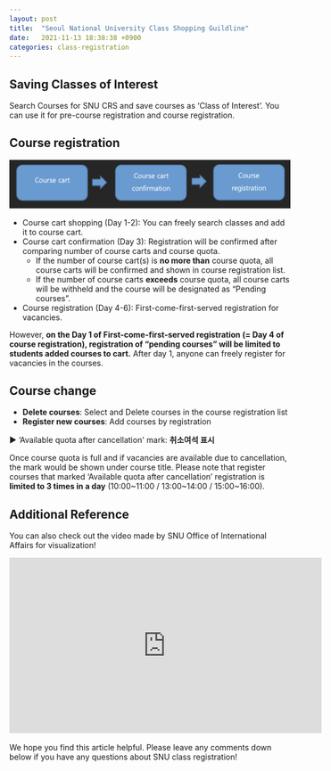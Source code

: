 ```yaml
---
layout: post
title:  "Seoul National University Class Shopping Guildline"
date:   2021-11-13 18:38:38 +0900
categories: class-registration
---
```

## Saving Classes of Interest
Search Courses for SNU CRS and save courses as ‘Class of Interest’. You can use it for pre-course registration and course registration.
## Course registration
!["Class shopping diagram"](/assets/images/sugang/shopping-diagram.png)

- Course cart shopping (Day 1-2): 
You can freely search classes and add it to course cart.
- Course cart confirmation (Day 3): 
Registration will be confirmed after comparing number of course carts and course quota.
    - If the number of course cart(s) is **no more than** course quota, all course carts will be confirmed and shown in course registration list.
    - If the number of course carts **exceeds** course quota, all course carts will be withheld and the course will be designated as “Pending courses”.
- Course registration (Day 4-6): 
First-come-first-served registration for vacancies.

However, **on the Day 1 of First-come-first-served registration (= Day 4 of course registration), registration of “pending courses” will be limited to students added courses to cart.** After day 1, anyone can freely register for vacancies in the courses.

## Course change
- **Delete courses**: Select and Delete courses in the course registration list
- **Register new courses**: Add courses by registration

▶ ‘Available quota after cancellation' mark: **취소여석 표시**

Once course quota is full and if vacancies are available due to cancellation, the mark would be shown under course title. Please note that register courses that marked ‘Available quota after cancellation’ registration is **limited to 3 times in a day** (10:00~11:00 / 13:00~14:00 / 15:00~16:00).

## Additional Reference

You can also check out the video made by SNU Office of International Affairs for visualization!

<iframe width="560" height="315" src="https://www.youtube.com/embed/gApnUuUmN8c" title="YouTube video player" frameborder="0" allow="accelerometer; autoplay; clipboard-write; encrypted-media; gyroscope; picture-in-picture" allowfullscreen></iframe>

<p><p>

We hope you find this article helpful. Please leave any comments down below if you have any questions about SNU class registration!
